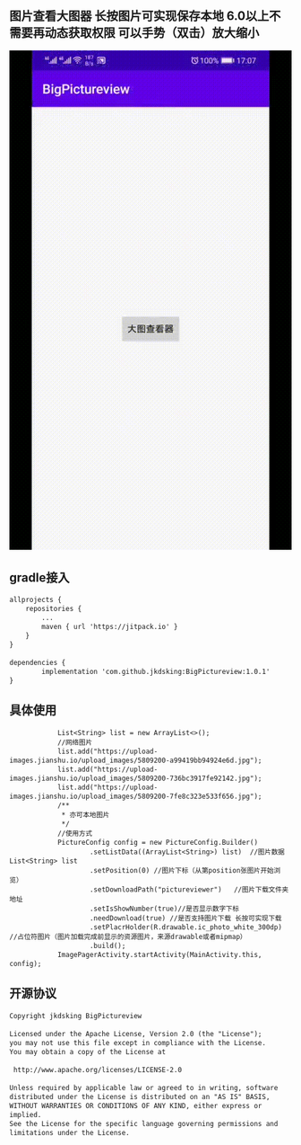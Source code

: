 ## 图片查看大图器 长按图片可实现保存本地 6.0以上不需要再动态获取权限 可以手势（双击）放大缩小


![image](https://github.com/jkdsking/BigPictureview/blob/master/test1.gif)


## gradle接入

	allprojects {
		repositories {
			...
			maven { url 'https://jitpack.io' }
		}
	}
	
	dependencies {
	        implementation 'com.github.jkdsking:BigPictureview:1.0.1'
	}
 ## 具体使用

                List<String> list = new ArrayList<>();
                //网络图片
                list.add("https://upload-images.jianshu.io/upload_images/5809200-a99419bb94924e6d.jpg");
                list.add("https://upload-images.jianshu.io/upload_images/5809200-736bc3917fe92142.jpg");
                list.add("https://upload-images.jianshu.io/upload_images/5809200-7fe8c323e533f656.jpg");
                /**
                 * 亦可本地图片
                 */
                //使用方式
                PictureConfig config = new PictureConfig.Builder()
                        .setListData((ArrayList<String>) list)	//图片数据List<String> list
                        .setPosition(0)	//图片下标（从第position张图片开始浏览）
                        .setDownloadPath("pictureviewer")	//图片下载文件夹地址
                        .setIsShowNumber(true)//是否显示数字下标
                        .needDownload(true)	//是否支持图片下载 长按可实现下载
                        .setPlacrHolder(R.drawable.ic_photo_white_300dp)	//占位符图片（图片加载完成前显示的资源图片，来源drawable或者mipmap）
                        .build();
                ImagePagerActivity.startActivity(MainActivity.this, config);
## 开源协议
```
Copyright jkdsking BigPictureview

Licensed under the Apache License, Version 2.0 (the "License");
you may not use this file except in compliance with the License.
You may obtain a copy of the License at

 http://www.apache.org/licenses/LICENSE-2.0

Unless required by applicable law or agreed to in writing, software
distributed under the License is distributed on an "AS IS" BASIS,
WITHOUT WARRANTIES OR CONDITIONS OF ANY KIND, either express or implied.
See the License for the specific language governing permissions and
limitations under the License.
```        
